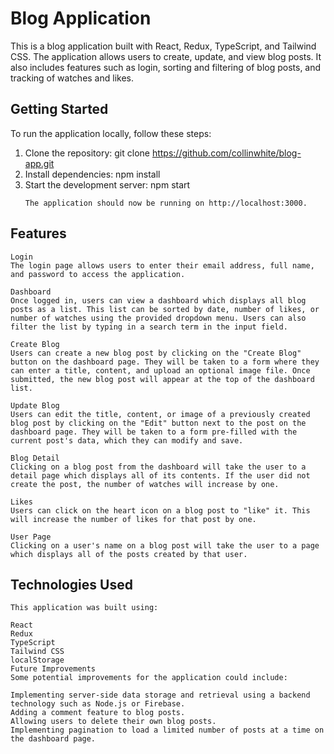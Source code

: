 # Blog Application
This is a blog application built with React, Redux, TypeScript, and Tailwind CSS. The application allows users to create, update, and view blog posts. It also includes features such as login, sorting and filtering of blog posts, and tracking of watches and likes.

## Getting Started
To run the application locally, follow these steps:

1. Clone the repository: git clone https://github.com/collinwhite/blog-app.git
2. Install dependencies: npm install
3. Start the development server: npm start
    ```
    The application should now be running on http://localhost:3000.
    ```
## Features
```
Login
The login page allows users to enter their email address, full name, and password to access the application.

Dashboard
Once logged in, users can view a dashboard which displays all blog posts as a list. This list can be sorted by date, number of likes, or number of watches using the provided dropdown menu. Users can also filter the list by typing in a search term in the input field.

Create Blog
Users can create a new blog post by clicking on the "Create Blog" button on the dashboard page. They will be taken to a form where they can enter a title, content, and upload an optional image file. Once submitted, the new blog post will appear at the top of the dashboard list.

Update Blog
Users can edit the title, content, or image of a previously created blog post by clicking on the "Edit" button next to the post on the dashboard page. They will be taken to a form pre-filled with the current post's data, which they can modify and save.

Blog Detail
Clicking on a blog post from the dashboard will take the user to a detail page which displays all of its contents. If the user did not create the post, the number of watches will increase by one.

Likes
Users can click on the heart icon on a blog post to "like" it. This will increase the number of likes for that post by one.

User Page
Clicking on a user's name on a blog post will take the user to a page which displays all of the posts created by that user.
```

## Technologies Used
```
This application was built using:

React
Redux
TypeScript
Tailwind CSS
localStorage
Future Improvements
Some potential improvements for the application could include:

Implementing server-side data storage and retrieval using a backend technology such as Node.js or Firebase.
Adding a comment feature to blog posts.
Allowing users to delete their own blog posts.
Implementing pagination to load a limited number of posts at a time on the dashboard page.
```